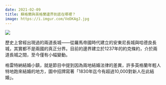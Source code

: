 ```yaml
---
date: 2021-02-09
title: 蘇格蘭與英格蘭邊界到底在哪裡？
image: https://i.imgur.com/VeDKAgJ.jpg
---
```


![](https://i.imgur.com/VeDKAgJ.jpg)

歷史上曾經出現過的兩道長城——從羅馬帝國時代建立的安東尼長城與哈德良長城，其實都不是兩國的真正分界。目前的邊界建立於1237年的約克條約，介於兩道長城之間，至今僅有小幅變動。

格雷特納結婚小鎮，就是節目中提到因為兩地結婚法律的差異，許多英格蘭年輕人特地跑來結婚的地方，圖中招牌寫著「1830年迄今有超過10,000對新人在此結婚」。